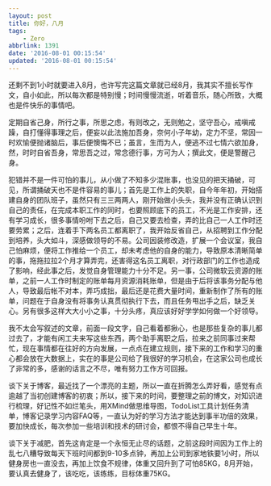 ```yaml
---
layout: post
title: 你好，八月
tags: 
    - Zero
abbrlink: 1391
date: '2016-08-01 00:15:54'
updated: '2016-08-01 00:15:54'
---
```


还剩不到1小时就要进入8月，也许写完这篇文章就已经8月，我其实不擅长写作文，自小如此，所以每次都是特别慢；时间慢慢流逝，听着音乐，随心所致，大概也是件快乐的事情吧。

定期自省己身，所行之事，所思之虑，有则改之，无则勉之，坚守吾心，戒嗔戒躁，自打懂得事理之后，便妄以此法施加吾身，奈何小子年幼，定力不坚，常因一时欢愉便抛诸脑后，事后便懊悔不已；虽言，生而为人，便逃不过七情六欲加身，然，时时自省吾身，常思吾之过，常念德行事，方可为人；撰此文，便是警醒己身。

犯错并不是一件可怕的事儿，从小做了不知多少混账事，也没见的把天捅破，可见，所谓捅破天也不是件容易的事儿；首先是工作上的失职，自今年年初，开始搭建自身的团队班子，虽然只有三三两两人，刚开始做小头头，我并没有正确认识到自己的责任，在完成本职工作的同时，也要照顾底下的员工，不光是工作安排，还有学习成长，很多事情吩咐下去之后，自己又要去检查，弄的比自己一人工作时还要劳累；之后，连着手下两名员工都离职了，我开始反省自己，从招聘到工作分配到培养，头大如斗，深感做领导的不易。公司因装修改造，扩展一个会议室，我自己怕麻烦，便将工作推给一个员工，却未考虑他的自身的能力，导致原本清晰简单的事，拖拖拉拉2个月才算弄完，还害得这名员工离职，对行政部门的工作也造成了影响，经此事之后，发觉自身管理能力十分不足。另一事，公司微软云资源的账单，之前一人工作时制定的账单每月资源消耗账单，但是由于后将该事务分配与他人，导致最后帐不对本，弄巧成拙，最后还是花费大量时间，重新制作了所有的账单，问题在于自身没有将事务认真贯彻执行下去，而且任务甩出手之后，缺乏关心。另有很多这样大大小小之事，十分头疼，真应该好好学学如何做一个好领导。

我不太会写叙述的文章，前面一段文字，自己看着都揪心，也是那些复杂的事儿都过去了，才能有闲工夫来写这些东西，两个助手离职之后，拉来之前同事过来帮忙，现在事情都在往好的方向发展，一点点在建立规则，接下来的工作和学习的重心都会放在大数据上，实在的事是公司给了我很好的学习机会，在这家公司也成长了非常的多，感谢的话言之不尽，唯有努力工作方可回报。

谈下关于博客，最近找了一个漂亮的主题，所以一直在折腾怎么弄好看，感觉有点逾越了当初创建博客的初衷；所以，接下来的时间，要整理之前的博文，对知识进行梳理，好记性不如烂笔头，用XMind做思维导图，TodoList工具计划任务清单，博客记录学习内容FAQ等，一直认为好的学习方法才能达到事半功倍的效果，要加快成长，每次参加一些培训和技术的研讨会，都恨不得自己早生十年。

谈下关于减肥，首先这肯定是一个永恒无止尽的话题，之前这段时间因为工作上的乱七八糟导致每天下班时间都到9-10多点钟，再加上公司到家地铁要1小时，所以健身房也一直没去，再加上饮食不规律，体重又回升到了可怕85KG，8月开始，要认真去健身了，该吃吃，该练练，目标体重75KG。
